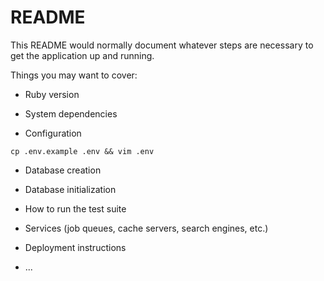 # README

This README would normally document whatever steps are necessary to get the
application up and running.

Things you may want to cover:

* Ruby version

* System dependencies

* Configuration

`cp .env.example .env && vim .env`

* Database creation

* Database initialization

* How to run the test suite

* Services (job queues, cache servers, search engines, etc.)

* Deployment instructions

* ...
